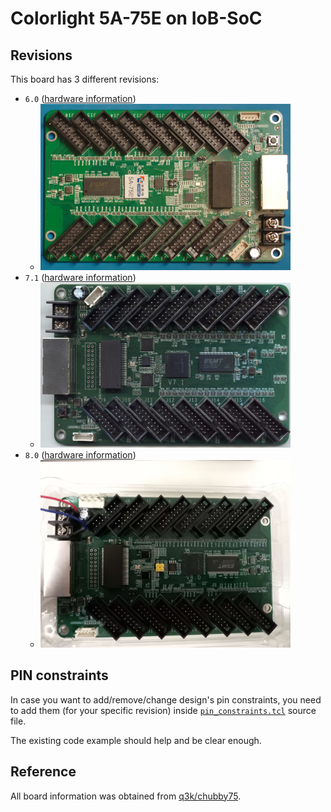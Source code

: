 # Colorlight 5A-75E on IoB-SoC

## Revisions
This board has 3 different revisions:
- `6.0` ([hardware information](./hardware_V6.0.md))
    - <img src="images/cl-5a-75e-v60-front.jpg" width="400" />
- `7.1` ([hardware information](./hardware_V7.1.md))
    - <img src="images/cl-5a-75e-v71-front.jpg" width="400" />
- `8.0` ([hardware information](./hardware_V6.0.md))
    - <img src="images/cl-5a-75e-v80-front.jpg" width="400" />

## PIN constraints

In case you want to add/remove/change design's pin constraints, you need to add them (for your specific revision) inside [`pin_constraints.tcl`](../pin_constraints.tcl) source file.

The existing code example should help and be clear enough.

## Reference
All board information was obtained from [q3k/chubby75](https://github.com/q3k/chubby75).
